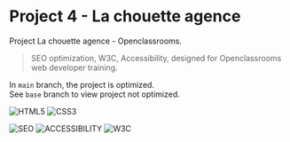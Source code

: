 # Project 4 - La chouette agence
Project La chouette agence - Openclassrooms.
> SEO optimization, W3C, Accessibility, designed for Openclassrooms web developer training.

In `main` branch, the project is optimized.\
See `base` branch to view project not optimized.

![HTML5](https://img.shields.io/badge/HTML5-E34F26?style=for-the-badge&logo=html5&logoColor=white)
![CSS3](https://img.shields.io/badge/CSS3-1572B6?style=for-the-badge&logo=css3&logoColor=white)

![SEO](https://img.shields.io/badge/SEO-333333?style=for-the-badge)
![ACCESSIBILITY](https://img.shields.io/badge/Accessibility-333333?style=for-the-badge)
![W3C](https://img.shields.io/badge/W3C-1572B6?style=for-the-badge&logo=w3c&logoColor=white)
